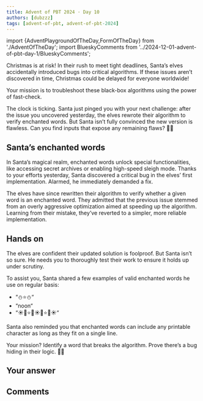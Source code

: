 ```yaml
---
title: Advent of PBT 2024 · Day 10
authors: [dubzzz]
tags: [advent-of-pbt, advent-of-pbt-2024]
---
```


import {AdventPlaygroundOfTheDay,FormOfTheDay} from './AdventOfTheDay';
import BlueskyComments from '../2024-12-01-advent-of-pbt-day-1/BlueskyComments';

Christmas is at risk! In their rush to meet tight deadlines, Santa’s elves accidentally introduced bugs into critical algorithms. If these issues aren’t discovered in time, Christmas could be delayed for everyone worldwide!

Your mission is to troubleshoot these black-box algorithms using the power of fast-check.

The clock is ticking. Santa just pinged you with your next challenge: after the issue you uncovered yesterday, the elves rewrote their algorithm to verify enchanted words. But Santa isn’t fully convinced the new version is flawless. Can you find inputs that expose any remaining flaws? 🎄🔧

<!--truncate-->

## Santa’s enchanted words

In Santa’s magical realm, enchanted words unlock special functionalities, like accessing secret archives or enabling high-speed sleigh mode. Thanks to your efforts yesterday, Santa discovered a critical bug in the elves’ first implementation. Alarmed, he immediately demanded a fix.

The elves have since rewritten their algorithm to verify whether a given word is an enchanted word. They admitted that the previous issue stemmed from an overly aggressive optimization aimed at speeding up the algorithm. Learning from their mistake, they’ve reverted to a simpler, more reliable implementation.

## Hands on

The elves are confident their updated solution is foolproof. But Santa isn’t so sure. He needs you to thoroughly test their work to ensure it holds up under scrutiny.

To assist you, Santa shared a few examples of valid enchanted words he use on regular basis:

- “⛄⭐⛄“
- “noon“
- “☀️🌙⭐🌙☀️🌙⭐🌙☀️“

Santa also reminded you that enchanted words can include any printable character as long as they fit on a single line.

Your mission? Identify a word that breaks the algorithm. Prove there’s a bug hiding in their logic. 🎄🔧

<AdventPlaygroundOfTheDay />

## Your answer

<FormOfTheDay />

## Comments

<BlueskyComments url="https://bsky.app/profile/fast-check.dev/post/3lcwssaif5c24" />
